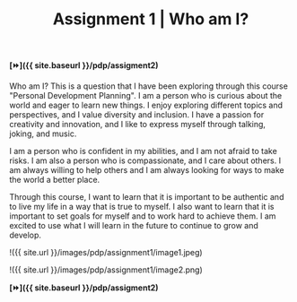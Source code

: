 ﻿---
layout: post
title: Assignment 1 | Who am I?
permalink: /test/assignment1
---

**[⏩]({{ site.baseurl }}/pdp/assigment2)**

Who am I? This is a question that I have been exploring through this course "Personal Development Planning". I am a person who is curious about the world and eager to learn new things. I enjoy exploring different topics and perspectives, and I value diversity and inclusion. I have a passion for creativity and innovation, and I like to express myself through talking, joking, and music.

I am a person who is confident in my abilities, and I am not afraid to take risks. I am also a person who is compassionate, and I care about others. I am always willing to help others and I am always looking for ways to make the world a better place.

Through this course, I want to learn that it is important to be authentic and to live my life in a way that is true to myself. I also want to learn that it is important to set goals for myself and to work hard to achieve them. I am excited to use what I will learn in the future to continue to grow and develop.

!({{ site.url }}/images/pdp/assignment1/image1.jpeg)

!({{ site.url }}/images/pdp/assignment1/image2.png)

**[⏩]({{ site.baseurl }}/pdp/assigment2)**

